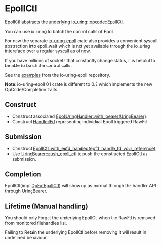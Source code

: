 # EpollCtl

EpollCtl abstracts the underlying [io_uring::opcode::EpollCtl](https://docs.rs/io-uring/latest/io_uring/opcode/struct.EpollCtl.html).

You can use io_uring to batch the control calls of Epoll.

For now the separate [io-uring-epoll] crate also provides a convenient syscall abstraction into epoll_wait which is not yet available through the io_uring interaface over a regular syscall as of now.

If you have millions of sockets that constantly change status, it is helpful to be able to batch the control calls.

See the [examples] from the io-uring-epoll repository.

**Note**: io-uring-epoll 0.1 crate is different to 0.2 which implements the new OpCode/Completion traits.

## Construct

- Construct associated [EpollUringHandler::with_bearer(UringBearer)](https://docs.rs/io-uring-epoll/0.2.0-pre1/io_uring_epoll/struct.EpollCtl.html#method.with_epfd_handled).
- Construct [HandledFd](https://docs.rs/io-uring-epoll/0.2.0-pre1/io_uring_epoll/struct.HandledFd.html) representing individual Epoll triggered RawFd

## Submission

- Construct [EpollCtl::with_epfd_handled(epfd, handle_fd, your_reference)](https://docs.rs/io-uring-epoll/0.2.0-pre1/io_uring_epoll/struct.EpollCtl.html#method.with_epfd_handled)
- Use [UringBearer::push_epoll_ctl](https://docs.rs/io-uring-bearer/latest/io_uring_bearer/struct.UringBearer.html#method.push_epoll_ctl) to push the constructed EpollCtl as submission.

## Completion

EpollCtl(impl [OpExtEpollCtl]) will show up as normal through the handler API through UringBearer.

## Lifetime (Manual handling)

You should only Forget the underlying EpollCtl when the RawFd is removed from monitored filehandles list.

Failing to Retain the underlying EpollCtl before removing it will result in undefined behaviour.

[examples]: https://github.com/yaws-rs/io_uring-utils/tree/main/io-uring-epoll/examples
[io-uring-epoll]: https://docs/io-uring-epoll
[EpollUringHandler::with_bearer(UringBearer)]: https://docs/io-uring-epoll
[OpExtEpollCtl]: https://docs.rs/io-uring-opcode/latest/io_uring_opcode/trait.OpExtEpollCtl.html
